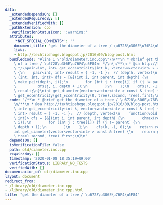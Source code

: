 ```yaml
---
data:
  _extendedDependsOn: []
  _extendedRequiredBy: []
  _extendedVerifiedWith: []
  _pathExtension: cpp
  _verificationStatusIcon: ':warning:'
  attributes:
    '*NOT_SPECIAL_COMMENTS*': ''
    document_title: "get the diameter of a tree / \u6728\u306E\u76F4\u5F84"
    links:
    - http://techtipshoge.blogspot.jp/2016/09/blog-post.html
  bundledCode: "#line 1 \"old/diameter.inc.cpp\"\n/**\n * @brief get the diameter\
    \ of a tree / \u6728\u306E\u76F4\u5F84\n */\n\n/**\n * @sa http://techtipshoge.blogspot.jp/2016/09/blog-post.html\n\
    \ */\npair<int, int> get_eccentricity(int k, vector<vector<int> > const & tree)\
    \ {\n    pair<int, int> result = { -1, -1 };  // (depth, vertex)\n    function<void\
    \ (int, int, int)> dfs = [&](int i, int parent, int depth) {\n        chmax(result,\
    \ make_pair(depth, i));\n        for (int j : tree[i]) if (j != parent) {\n  \
    \          dfs(j, i, depth + 1);\n        }\n    };\n    dfs(k, -1, 0);\n    return\
    \ result;\n}\nint get_diameter(vector<vector<int> > const & tree) {\n    return\
    \ get_eccentricity(get_eccentricity(0, tree).second, tree).first;\n}\n"
  code: "/**\n * @brief get the diameter of a tree / \u6728\u306E\u76F4\u5F84\n */\n\
    \n/**\n * @sa http://techtipshoge.blogspot.jp/2016/09/blog-post.html\n */\npair<int,\
    \ int> get_eccentricity(int k, vector<vector<int> > const & tree) {\n    pair<int,\
    \ int> result = { -1, -1 };  // (depth, vertex)\n    function<void (int, int,\
    \ int)> dfs = [&](int i, int parent, int depth) {\n        chmax(result, make_pair(depth,\
    \ i));\n        for (int j : tree[i]) if (j != parent) {\n            dfs(j, i,\
    \ depth + 1);\n        }\n    };\n    dfs(k, -1, 0);\n    return result;\n}\n\
    int get_diameter(vector<vector<int> > const & tree) {\n    return get_eccentricity(get_eccentricity(0,\
    \ tree).second, tree).first;\n}\n"
  dependsOn: []
  isVerificationFile: false
  path: old/diameter.inc.cpp
  requiredBy: []
  timestamp: '2020-01-08 18:35:19+09:00'
  verificationStatus: LIBRARY_NO_TESTS
  verifiedWith: []
documentation_of: old/diameter.inc.cpp
layout: document
redirect_from:
- /library/old/diameter.inc.cpp
- /library/old/diameter.inc.cpp.html
title: "get the diameter of a tree / \u6728\u306E\u76F4\u5F84"
---
```

